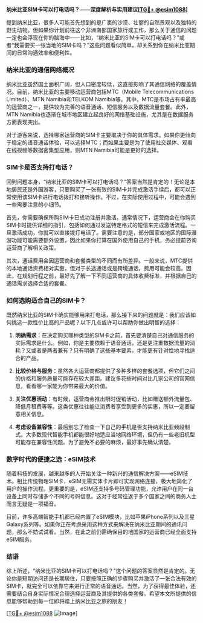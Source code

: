 **纳米比亚SIM卡可以打电话吗？——深度解析与实用建议[[TG💪+ @esim1088](https://t.me/s/esim1088)]**

提到纳米比亚，很多人可能首先想到的是广袤的沙漠、壮丽的自然景观以及独特的野生动物。但如果你计划前往这个非洲南部国家旅行或工作，那么关于通信的问题一定也会浮现在你的脑海中——比如，“纳米比亚的SIM卡可以打电话吗？”或者“我需要买一张当地的SIM卡吗？”这些问题看似简单，却关系到你在纳米比亚期间的日常沟通效率和便利性。

### 纳米比亚的通信网络概况

纳米比亚虽然国土面积广阔，但人口密度较低，这直接影响了其通信网络的覆盖情况。目前，纳米比亚的主要移动运营商包括MTC（Mobile Telecommunications Limited）、MTN Namibia和TELKOM Namibia等。其中，MTC是市场占有率最高的运营商之一，提供较为完善的语音通话、短信服务以及数据流量套餐。此外，MTN Namibia也逐渐在城市地区建立起良好的网络基础设施，尤其是在数据服务方面表现突出。

对于游客来说，选择哪家运营商的SIM卡主要取决于你的具体需求。如果你更倾向于稳定的语音通话体验，可以选择MTC；而如果主要是为了使用社交媒体、观看在线视频等数据密集型应用，则MTN Namibia可能是更好的选择。

### SIM卡是否支持打电话？

回到问题本身，“纳米比亚的SIM卡可以打电话吗？”答案当然是肯定的！无论是本地居民还是外国游客，只要购买了一张有效的SIM卡并完成激活手续后，都可以正常使用该SIM卡进行电话拨打和接听操作。不过，在实际使用过程中，可能会遇到一些需要注意的小细节。

首先，你需要确保所购SIM卡已成功注册并激活。通常情况下，运营商会在你购买SIM卡时提供详细的指引，包括如何通过发送特定格式的短信来完成激活流程。一旦激活成功，你就可以直接拨打电话了。需要注意的是，部分国家或地区的国际漫游功能可能需要额外设置，因此如果你打算在国外使用自己的手机，务必提前咨询运营商了解相关政策。

其次，通话费用会因运营商和套餐类型的不同而有所差异。一般来说，MTC提供的本地通话资费相对实惠，但对于长途通话或是跨境通话，费用可能会较高。因此，在规划行程之前，最好先了解一下不同运营商的具体收费标准，并根据自己的通话需求选择合适的套餐。

### 如何选购适合自己的SIM卡？

既然纳米比亚的SIM卡确实能够用来打电话，那么接下来的问题就是：我们应该如何挑选一款性价比高的产品呢？以下几点或许可以帮助你做出明智的选择：

1. **明确需求**：在决定购买哪种类型的SIM卡之前，首先要清楚自己对通信服务的实际需求是什么。例如，你是主要依赖于语音通话，还是更注重数据流量的消耗？又或者是两者兼有？只有明确了这些基本要素，才能更有针对性地寻找适合的产品。

2. **比较价格与服务**：虽然各大运营商都提供了多种多样的套餐选项，但它们之间的价格和服务质量可能存在较大差距。建议多花些时间对比几家公司的官网信息，看看哪一家能为你带来最大的价值。

3. **关注优惠活动**：有时候，运营商会推出限时促销活动，比如赠送额外流量包、降低月租费等等。这类优惠往往能让消费者享受到更多的实惠，所以一定要留意相关信息。

4. **考虑设备兼容性**：最后别忘了检查一下自己的手机是否支持纳米比亚频段制式。大多数现代智能手机都能很好地适应当地网络环境，但仍有一些老旧机型可能存在兼容性问题。为了避免不必要的麻烦，最好事先确认清楚。

### 数字时代的便捷之选：eSIM技术

随着科技的发展，越来越多的人开始关注一种新兴的通信解决方案——eSIM技术。相比传统物理SIM卡，eSIM无需实体卡片即可实现网络连接，极大地简化了用户的操作流程。更重要的是，eSIM还支持多号码管理功能，允许用户在同一台设备上同时存储多个不同的号码信息。这对于经常往返于多个国家之间的商务人士而言无疑是一项福音。

目前，许多高端智能手机都已经内置了eSIM模块，比如苹果iPhone系列以及三星Galaxy系列等。如果你正在考虑采用这种方式来解决在纳米比亚期间的通讯问题，那么不妨试试看。当然，在此之前仍需确保目的地国家的运营商已经全面支持eSIM服务。

### 结语

综上所述，“纳米比亚的SIM卡可以打电话吗？”这个问题的答案显然是肯定的。无论你是短期访问还是长期居住，只要按照正确的步骤购买并激活了一张合法有效的SIM卡，就完全可以依靠它来进行正常的语音通话。当然，为了获得最佳体验，还需要结合自身实际情况合理选择运营商及其提供的各类套餐。希望本文所提供的信息能够帮助到每一位即将踏上纳米比亚之旅的朋友！

[[TG💪+ @esim1088](https://t.me/s/esim1088) ![Image](https://i.postimg.cc/4NQfJmqS/Snipaste-2025-05-13-00-14-12.png)]
